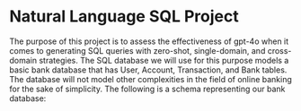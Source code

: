 # Natural Language SQL Project
The purpose of this project is to assess the effectiveness of gpt-4o when it comes to generating SQL queries with zero-shot, single-domain, and cross-domain strategies. The SQL database we will use for this purpose models a basic bank database that has User, Account, Transaction, and Bank tables. The database will not model other complexities in the field of online banking for the sake of simplicity. The following is a schema representing our bank database:
